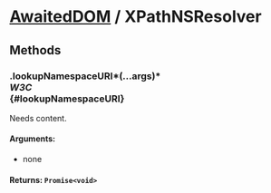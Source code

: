 # [AwaitedDOM](/docs/basic-interfaces/awaited-dom) <span>/</span> XPathNSResolver

## Methods

### .lookupNamespaceURI*(...args)* <div class="specs"><i>W3C</i></div> {#lookupNamespaceURI}

Needs content.

#### **Arguments**:


 - none

#### **Returns**: `Promise<void>`
